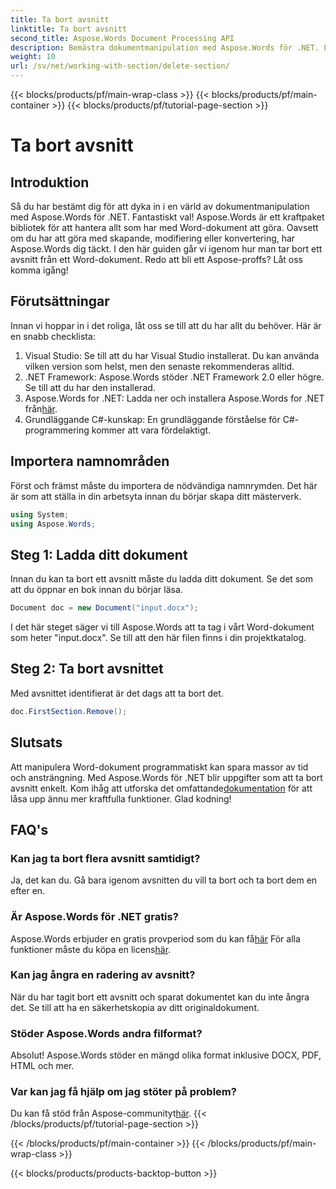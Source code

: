 ```yaml
---
title: Ta bort avsnitt
linktitle: Ta bort avsnitt
second_title: Aspose.Words Document Processing API
description: Bemästra dokumentmanipulation med Aspose.Words för .NET. Lär dig hur du tar bort avsnitt från Word-dokument i några enkla steg.
weight: 10
url: /sv/net/working-with-section/delete-section/
---
```


{{< blocks/products/pf/main-wrap-class >}}
{{< blocks/products/pf/main-container >}}
{{< blocks/products/pf/tutorial-page-section >}}

# Ta bort avsnitt

## Introduktion

Så du har bestämt dig för att dyka in i en värld av dokumentmanipulation med Aspose.Words för .NET. Fantastiskt val! Aspose.Words är ett kraftpaket bibliotek för att hantera allt som har med Word-dokument att göra. Oavsett om du har att göra med skapande, modifiering eller konvertering, har Aspose.Words dig täckt. I den här guiden går vi igenom hur man tar bort ett avsnitt från ett Word-dokument. Redo att bli ett Aspose-proffs? Låt oss komma igång!

## Förutsättningar

Innan vi hoppar in i det roliga, låt oss se till att du har allt du behöver. Här är en snabb checklista:

1. Visual Studio: Se till att du har Visual Studio installerat. Du kan använda vilken version som helst, men den senaste rekommenderas alltid.
2. .NET Framework: Aspose.Words stöder .NET Framework 2.0 eller högre. Se till att du har den installerad.
3. Aspose.Words for .NET: Ladda ner och installera Aspose.Words for .NET från[här](https://releases.aspose.com/words/net/).
4. Grundläggande C#-kunskap: En grundläggande förståelse för C#-programmering kommer att vara fördelaktigt.

## Importera namnområden

Först och främst måste du importera de nödvändiga namnrymden. Det här är som att ställa in din arbetsyta innan du börjar skapa ditt mästerverk.

```csharp
using System;
using Aspose.Words;
```

## Steg 1: Ladda ditt dokument

Innan du kan ta bort ett avsnitt måste du ladda ditt dokument. Se det som att du öppnar en bok innan du börjar läsa.

```csharp
Document doc = new Document("input.docx");
```

I det här steget säger vi till Aspose.Words att ta tag i vårt Word-dokument som heter "input.docx". Se till att den här filen finns i din projektkatalog.

## Steg 2: Ta bort avsnittet

Med avsnittet identifierat är det dags att ta bort det.

```csharp
doc.FirstSection.Remove();
```


## Slutsats

 Att manipulera Word-dokument programmatiskt kan spara massor av tid och ansträngning. Med Aspose.Words för .NET blir uppgifter som att ta bort avsnitt enkelt. Kom ihåg att utforska det omfattande[dokumentation](https://reference.aspose.com/words/net/) för att låsa upp ännu mer kraftfulla funktioner. Glad kodning!

## FAQ's

### Kan jag ta bort flera avsnitt samtidigt?
Ja, det kan du. Gå bara igenom avsnitten du vill ta bort och ta bort dem en efter en.

### Är Aspose.Words för .NET gratis?
 Aspose.Words erbjuder en gratis provperiod som du kan få[här](https://releases.aspose.com/) För alla funktioner måste du köpa en licens[här](https://purchase.aspose.com/buy).

### Kan jag ångra en radering av avsnitt?
När du har tagit bort ett avsnitt och sparat dokumentet kan du inte ångra det. Se till att ha en säkerhetskopia av ditt originaldokument.

### Stöder Aspose.Words andra filformat?
Absolut! Aspose.Words stöder en mängd olika format inklusive DOCX, PDF, HTML och mer.

### Var kan jag få hjälp om jag stöter på problem?
 Du kan få stöd från Aspose-communityt[här](https://forum.aspose.com/c/words/8).
{{< /blocks/products/pf/tutorial-page-section >}}

{{< /blocks/products/pf/main-container >}}
{{< /blocks/products/pf/main-wrap-class >}}

{{< blocks/products/products-backtop-button >}}
